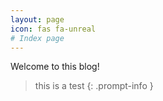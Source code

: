 ```yaml
---
layout: page
icon: fas fa-unreal
# Index page
---
```


Welcome to this blog!

> this is a test
{: .prompt-info }